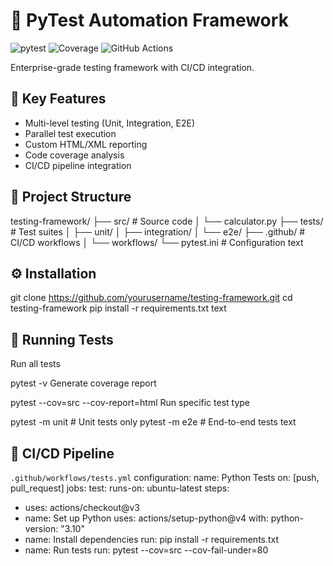 # 🧪 PyTest Automation Framework

![pytest](https://img.shields.io/badge/test%20engine-pytest-blue)
![Coverage](https://img.shields.io/badge/coverage-95%25-green)
![GitHub Actions](https://img.shields.io/badge/CI-GitHub_Actions-2088FF)

Enterprise-grade testing framework with CI/CD integration.

## 🚀 Key Features

- Multi-level testing (Unit, Integration, E2E)
- Parallel test execution
- Custom HTML/XML reporting
- Code coverage analysis
- CI/CD pipeline integration

## 📂 Project Structure

testing-framework/
├── src/ # Source code
│ └── calculator.py
├── tests/ # Test suites
│ ├── unit/
│ ├── integration/
│ └── e2e/
├── .github/ # CI/CD workflows
│ └── workflows/
└── pytest.ini # Configuration
text

## ⚙️ Installation

git clone https://github.com/yourusername/testing-framework.git
cd testing-framework
pip install -r requirements.txt
text

## 🧪 Running Tests

Run all tests

pytest -v
Generate coverage report

pytest --cov=src --cov-report=html
Run specific test type

pytest -m unit # Unit tests only
pytest -m e2e # End-to-end tests
text

## 🔄 CI/CD Pipeline

`.github/workflows/tests.yml` configuration:
name: Python Tests
on: [push, pull_request]
jobs:
test:
runs-on: ubuntu-latest
steps:
- uses: actions/checkout@v3
- name: Set up Python
uses: actions/setup-python@v4
with:
python-version: "3.10"
- name: Install dependencies
run: pip install -r requirements.txt
- name: Run tests
run: pytest --cov=src --cov-fail-under=80
